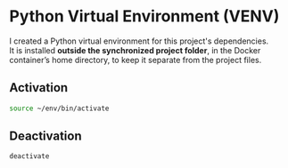 # Python Virtual Environment (VENV)

I created a Python virtual environment for this project's dependencies.  
It is installed **outside the synchronized project folder**, in the Docker container’s home directory, to keep it separate from the project files.

## Activation
```bash
source ~/env/bin/activate
```

## Deactivation
```bash
deactivate
```
